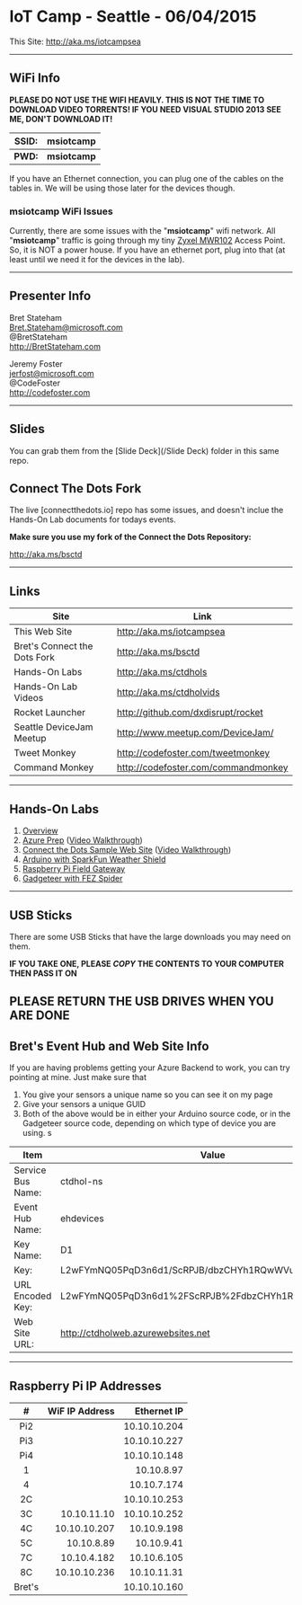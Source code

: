 # IoT Camp - Seattle - 06/04/2015 #

This Site: http://aka.ms/iotcampsea


---

## WiFi Info ##

**PLEASE DO NOT USE THE WIFI HEAVILY.  THIS IS NOT THE TIME TO DOWNLOAD VIDEO TORRENTS!  IF YOU NEED VISUAL STUDIO 2013 SEE ME, DON'T DOWNLOAD IT!**

| SSID:     | msiotcamp     | 
| ---       | ---           |
| **PWD:**  | **msiotcamp** | 

If you have an Ethernet connection, you can plug one of the cables on the tables in.  We will be using those later for the devices though. 

### msiotcamp WiFi Issues ###

Currently, there are some issues with the "**msiotcamp**" wifi network.  All "**msiotcamp**" traffic is going through my tiny [Zyxel MWR102](http://www.zyxel.com/us/en/products_services/mwr102.shtml?t=p) Access Point.  So, it is NOT a power house.  If you have an ethernet port, plug into that (at least until we need it for the devices in the lab). 

---

## Presenter Info

Bret Stateham<br/>
Bret.Stateham@microsoft.com<br/>
@BretStateham<br/>
http://BretStateham.com<br/>

Jeremy Foster<br/>
jerfost@microsoft.com<br/>
@CodeFoster<br/>
http://codefoster.com<br/>

---

## Slides ##

You can grab them from the [Slide Deck](/Slide Deck) folder in this same repo.

## Connect The Dots Fork ##

The live [connectthedots.io] repo has some issues, and doesn't inclue the Hands-On Lab documents for todays events.  

**Make sure you use my fork of the Connect the Dots Repository:**

http://aka.ms/bsctd

---

## Links ##

| Site                          | Link                                | 
| ---                           | ---                                 |
| This Web Site                 | http://aka.ms/iotcampsea            |
| Bret's  Connect the Dots Fork | http://aka.ms/bsctd                 | 
| Hands-On Labs                 | http://aka.ms/ctdhols               |
| Hands-On Lab Videos           | http://aka.ms/ctdholvids            |
| Rocket Launcher               | http://github.com/dxdisrupt/rocket  |  
| Seattle DeviceJam Meetup      | http://www.meetup.com/DeviceJam/    |
| Tweet Monkey                  | http://codefoster.com/tweetmonkey   |
| Command Monkey                | http://codefoster.com/commandmonkey | 

---

## Hands-On Labs ##

1. [Overview](https://github.com/BretStateham/connectthedots/tree/master/HOLs)
2. [Azure Prep](https://github.com/BretStateham/connectthedots/blob/master/HOLs/Azure/AzurePrep) ([Video Walkthrough](https://youtu.be/xABIzejOxm4))
3. [Connect the Dots Sample Web Site](https://github.com/BretStateham/connectthedots/blob/master/HOLs/Azure/WebSite) ([Video Walkthrough](https://youtu.be/xABIzejOxm4))
4. [Arduino with SparkFun Weather Shield](https://github.com/BretStateham/connectthedots/tree/master/HOLs/Devices/GatewayConnectedDevices/Arduino%20UNO/Weather/WeatherSheildJson)
5. [Raspberry Pi Field Gateway](https://github.com/BretStateham/connectthedots/tree/master/HOLs/Devices/Gateways/GatewayService)
6. [Gadgeteer with FEZ Spider](https://github.com/BretStateham/connectthedots/tree/master/HOLs/Devices/DirectlyConnectedDevices/NETMF/ConnectTheDotsGadgeteer)

---

## USB Sticks ##

There are some USB Sticks that have the large downloads you may need on them.  

**IF YOU TAKE ONE, PLEASE *COPY* THE CONTENTS TO YOUR COMPUTER THEN PASS IT ON**

**PLEASE RETURN THE USB DRIVES WHEN YOU ARE DONE**
---

## Bret's Event Hub and Web Site Info ##

If you are having problems getting your Azure Backend to work, you can try pointing at mine.  Just make sure that 

1. You give your sensors a unique name so you can see it on my page 
2. Give your sensors a unique GUID
3. Both of the above would be in either your Arduino source code, or in the Gadgeteer source code, depending on which type of device you are using.  s

|  Item           | Value                                             | 
| ---             | ---                                               |
|Service Bus Name:|ctdhol-ns                                          |
|Event Hub Name:  |ehdevices                                          |
|Key Name:        |D1                                                 |
|Key:             |L2wFYmNQ05PqD3n6d1/ScRPJB/dbzCHYh1RQwWVuBJc=       |
|URL Encoded Key: |L2wFYmNQ05PqD3n6d1%2FScRPJB%2FdbzCHYh1RQwWVuBJc%3D |
|Web Site URL:    |http://ctdholweb.azurewebsites.net                 |	

---

## Raspberry Pi IP Addresses ##

|  #     | WiF IP Address   | Ethernet IP  | 
| :----: | --------------:  | --:          |
|   Pi2  |                  | 10.10.10.204 |
|   Pi3  |                  | 10.10.10.227 |
|   Pi4  |                  | 10.10.10.148 |
|     1  |                  |   10.10.8.97 |
|     4  |                  |  10.10.7.174 |
|    2C  |                  | 10.10.10.253 |
|    3C  | 10.10.11.10      | 10.10.10.252 |
|    4C |  10.10.10.207     |  10.10.9.198 |
|    5C |  10.10.8.89    | 10.10.9.41  |
|    7C |  10.10.4.182   |  10.10.6.105 |
|    8C |  10.10.10.236  | 10.10.11.31|
| Bret's |                  | 10.10.10.160 |


